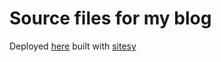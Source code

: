 # Source files for my blog 

Deployed [here](https://mvk122.github.io/) built with [sitesy](https://github.com/Mvk122/sitesy)